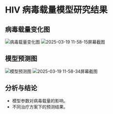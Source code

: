 # HIV 病毒载量模型研究结果

## 病毒载量变化图

![病毒载量变化图](path/to/viral_load.png)
![2025-03-19 11-58-15屏幕截图](https://github.com/user-attachments/assets/55febfd5-5710-4812-acac-a15ae2f0defe)

## 模型预测图

![模型预测图](path/to/model_prediction.png)
![2025-03-19 11-58-34屏幕截图](https://github.com/user-attachments/assets/3fd6de7e-3b41-4cef-8159-58a20ab43a88)

## 分析与结论

- 模型参数对病毒载量的影响。
- 不同治疗方案下的预测结果。
